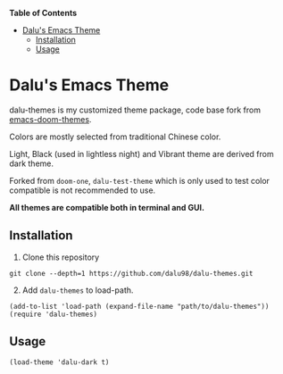 <!-- markdown-toc start - Don't edit this section. Run M-x markdown-toc-refresh-toc -->
**Table of Contents**

- [Dalu's Emacs Theme](#dalus-emacs-theme)
    - [Installation](#installation)
    - [Usage](#usage)

<!-- markdown-toc end -->

# Dalu's Emacs Theme

dalu-themes is my customized theme package, code base fork from [emacs-doom-themes](https://github.com/hlissner/emacs-doom-themes "emacs-doom-themes").

Colors are mostly selected from traditional Chinese color.

Light, Black (used in lightless night) and Vibrant theme are derived from dark theme.

Forked from `doom-one`, `dalu-test-theme` which is only used to test color compatible is not recommended to use.

**All themes are compatible both in terminal and GUI.**

## Installation

1. Clone this repository

```
git clone --depth=1 https://github.com/dalu98/dalu-themes.git
```

2. Add `dalu-themes` to load-path.

```elisp
(add-to-list 'load-path (expand-file-name "path/to/dalu-themes"))
(require 'dalu-themes)
```

## Usage

``` elisp
(load-theme 'dalu-dark t)
```
